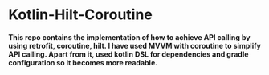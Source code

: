 # Kotlin-Hilt-Coroutine
#### This repo contains the implementation of how to achieve API calling by using retrofit, coroutine, hilt. I have used MVVM with coroutine to simplify API calling. Apart from it, used kotlin DSL for dependencies and gradle configuration so it becomes more readable.

